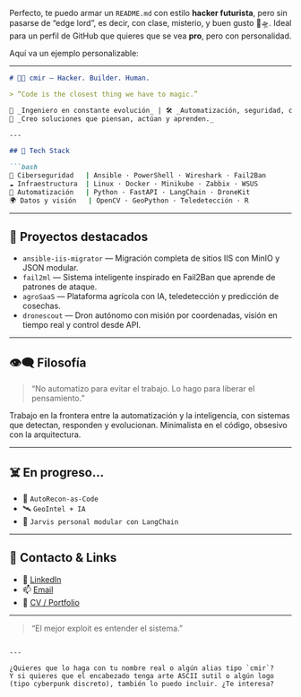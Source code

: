 Perfecto, te puedo armar un `README.md` con estilo **hacker futurista**, pero sin pasarse de “edge lord”, es decir, con clase, misterio, y buen gusto 👾🛸.
Ideal para un perfil de GitHub que quieres que se vea **pro**, pero con personalidad.

Aquí va un ejemplo personalizable:

---

````markdown
# 👨‍💻 cmir — Hacker. Builder. Human.

> “Code is the closest thing we have to magic.”

🧠 _Ingeniero en constante evolución_ | 🛠️ _Automatización, seguridad, cloud y visión por computadora_  
🚀 _Creo soluciones que piensan, actúan y aprenden._  

---

## 🧬 Tech Stack

```bash
🔐 Ciberseguridad   | Ansible · PowerShell · Wireshark · Fail2Ban
☁️ Infraestructura  | Linux · Docker · Minikube · Zabbix · WSUS
🤖 Automatización   | Python · FastAPI · LangChain · DroneKit
🌍 Datos y visión   | OpenCV · GeoPython · Teledetección · R
````

---

## 🧠 Proyectos destacados

* `ansible-iis-migrator` — Migración completa de sitios IIS con MinIO y JSON modular.
* `fail2ml` — Sistema inteligente inspirado en Fail2Ban que aprende de patrones de ataque.
* `agroSaaS` — Plataforma agrícola con IA, teledetección y predicción de cosechas.
* `dronescout` — Dron autónomo con misión por coordenadas, visión en tiempo real y control desde API.

---

## 👁️‍🗨️ Filosofía

> “No automatizo para evitar el trabajo. Lo hago para liberar el pensamiento.”

Trabajo en la frontera entre la automatización y la inteligencia, con sistemas que detectan, responden y evolucionan.
Minimalista en el código, obsesivo con la arquitectura.

---

## ☠️ En progreso...

* 🧪 `AutoRecon-as-Code`
* 🛰️ `GeoIntel + IA`
* 🧠 `Jarvis personal modular con LangChain`

---

## 📡 Contacto & Links

* 🔗 [LinkedIn](https://linkedin.com/in/tu-usuario)
* 📫 [Email](mailto:tu@email.com)
* 📁 [CV / Portfolio](https://tusitio.com)

---

> “El mejor exploit es entender el sistema.”

```

---

¿Quieres que lo haga con tu nombre real o algún alias tipo `cmir`?  
Y si quieres que el encabezado tenga arte ASCII sutil o algún logo (tipo cyberpunk discreto), también lo puedo incluir. ¿Te interesa?
```
